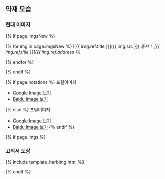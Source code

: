 ## 약재 모습

### 현대 이미지

<!-- 현대이미지 -->
{% if page.imgsNew %}

{% for img in page.imgsNew %}
![{{ img.ref.title }}]({{ img.src }})
_출처： [{{ img.ref.title }}]({{ img.ref.address }})_

{% endfor %}

{% endif %}

<!-- 포털이미지 -->
{% if page.notations %}
포털이미지
* <a href="https://www.google.com/search?tbm=isch&q={{page.notations[0]}}" target="_blank">Google Image 보기</a>
* <a href="http://image.baidu.com/search/index?tn=baiduimage&ie=utf-8&word={{page.notations[0]}}" target="_blank">Baidu Image 보기</a>

{% else %}
포털이미지
* <a href="https://www.google.com/search?tbm=isch&q={{page.title}}" target="_blank">Google Image 보기</a>
* <a href="http://image.baidu.com/search/index?tn=baiduimage&ie=utf-8&word={{page.title}}" target="_blank">Baidu Image 보기</a>
{% endif %}


{% if page.imgs %}
### 고의서 도상

{% include template_herbimg.html %}

{% endif %}
